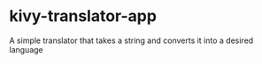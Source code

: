 # kivy-translator-app
A simple translator that takes a string and converts it into a desired language
